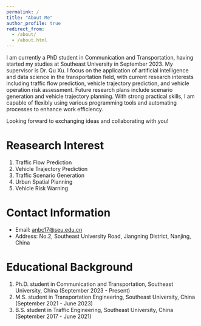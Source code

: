 ```yaml
---
permalink: /
title: "About Me"
author_profile: true
redirect_from: 
  - /about/
  - /about.html
---
```


I am currently a PhD student in Communication and Transportation, having started my studies at Southeast University in September 2023. My supervisor is Dr. Qu Xu. I focus on the application of artificial intelligence and data science in the transportation field, with current research interests including traffic flow prediction, vehicle trajectory prediction, and vehicle operation risk assessment. Future research plans include scenario generation and vehicle trajectory planning. With strong practical skills, I am capable of flexibly using various programming tools and automating processes to enhance work efficiency.

Looking forward to exchanging ideas and collaborating with you!

Reasearch Interest
======
1. Traffic Flow Prediction
1. Vehicle Trajectory Prediction
1. Traffic Scenario Generation
1. Urban Spatial Planning
1. Vehicle Risk Warning

Contact Information
======
- Email: anbc17@seu.edu.cn
- Address: No.2, Southeast University Road, Jiangning District, Nanjing, China

Educational Background
======
1. Ph.D. student in Communication and Transportation, Southeast University, China (September 2023 - Present)
1. M.S. student in Transportation Engineering, Southeast University, China (September 2021 - June 2023)
1. B.S. student in Traffic Engineering, Southeast University, China (September 2017 - June 2021)
